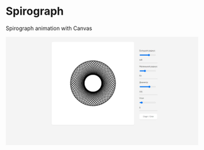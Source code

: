 # Spirograph

Spirograph animation with Canvas

![Alt text](/screen/Spirograph.jpg?raw=true "Spirograph animation with Canvas")
